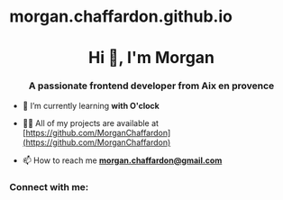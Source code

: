 # morgan.chaffardon.github.io
<h1 align="center">Hi 👋, I'm Morgan</h1>
<h3 align="center">A passionate frontend developer from Aix en provence</h3>

- 🌱 I’m currently learning **with O'clock**

- 👨‍💻 All of my projects are available at [https://github.com/MorganChaffardon](https://github.com/MorganChaffardon)

- 📫 How to reach me **morgan.chaffardon@gmail.com**

<h3 align="left">Connect with me:</h3>
<p align="left">
</p>